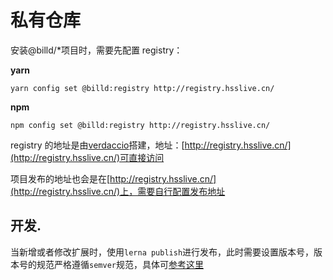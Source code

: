 # 私有仓库

安装@billd/\*项目时，需要先配置 registry：

**yarn**

```
yarn config set @billd:registry http://registry.hsslive.cn/
```

**npm**

```
npm config set @billd:registry http://registry.hsslive.cn/
```

registry 的地址是由[verdaccio](https://verdaccio.org)搭建，地址：[http://registry.hsslive.cn/](http://registry.hsslive.cn/)可直接访问

项目发布的地址也会是在[http://registry.hsslive.cn/](http://registry.hsslive.cn/)上，需要自行配置发布地址

## 开发.

当新增或者修改扩展时，使用`lerna publish`进行发布，此时需要设置版本号，版本号的规范严格遵循`semver`规范，具体可[参考这里](https://semver.org/spec/v2.0.0.html)
